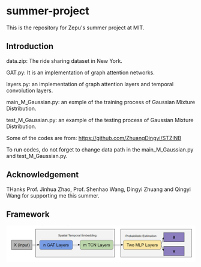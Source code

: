 # summer-project
This is the repository for Zepu's summer project at MIT.

## Introduction
data.zip: The ride sharing dataset in New York.

GAT.py: It is an implementation of graph attention networks.

layers.py: an implementation of graph attention layers and temporal convolution layers.

main_M_Gaussian.py: an exmple of the training process of Gaussian Mixture Distribution.

test_M_Gaussian.py: an example of the testing process of Gaussian Mixture Distribution.

Some of the codes are from: 
https://github.com/ZhuangDingyi/STZINB

To run codes, do not forget to change data path in the main_M_Gaussian.py and test_M_Gaussian.py.

## Acknowledgement

THanks Prof. Jinhua Zhao, Prof. Shenhao Wang, Dingyi Zhuang and Qingyi Wang for supporting me this summer.

## Framework
![Framework](Docs/structure.png)


